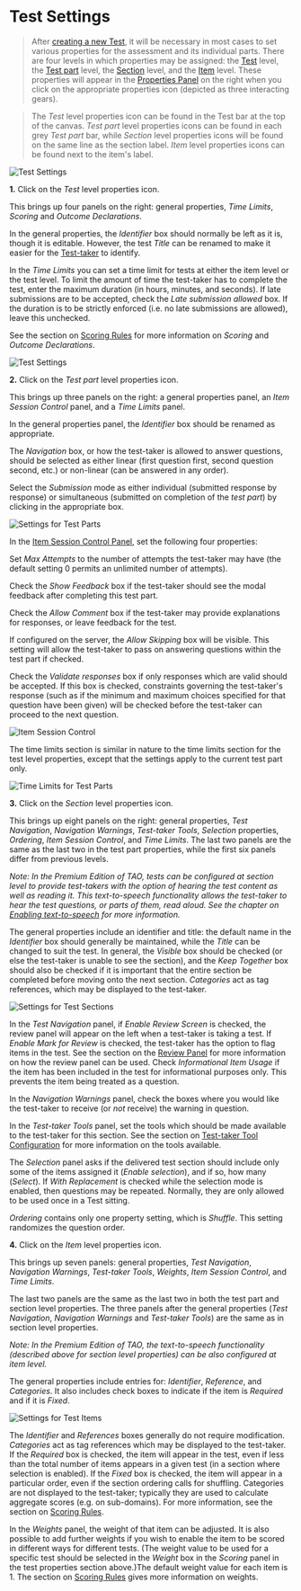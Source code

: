 <!--
created_at: 2016-12-15
authors:         
    - "Catherine Pease"
--> 

# Test Settings

>After [creating a new Test](../tests/creating-a-new-test.md), it will be necessary in most cases to set various properties for the assessment and its individual parts. There are four levels in which properties may be assigned: the [Test](../appendix/glossary.md#test) level, the [Test part](../appendix/glossary.md#test-part) level, the [Section](../appendix/glossary.md#section) level, and the [Item](../appendix/glossary.md#item) level. These properties will appear in the [Properties Panel](../appendix/glossary.md#properties-panel) on the right when you click on the appropriate properties icon (depicted as three interacting gears).

>The *Test* level properties icon can be found in the Test bar at the top of the canvas. *Test part* level properties icons can be found in each grey *Test part* bar, while *Section* level properties icons will be found on the same line as the section label. *Item* level properties icons can be found next to the item's label.

![Test Settings](../resources/backend/tests/authoring/settings/test/properties.png)

**1.** Click on the *Test* level properties icon.

This brings up four panels on the right: general properties, *Time Limits*, *Scoring* and *Outcome Declarations*. 

In the general properties, the *Identifier* box should normally be left as it is, though it is editable. However, the test *Title* can be renamed to make it easier for the [Test-taker](../appendix/glossary.md#test-taker) to identify.

In the *Time Limits* you can set a time limit for tests at either the item level or the test level. To limit the amount of time the test-taker has to complete the test, enter the maximum duration (in hours, minutes, and seconds). If late submissions are to be accepted, check the *Late submission allowed* box. If the duration is to be strictly enforced (i.e. no late submissions are allowed), leave this unchecked.

See the section on [Scoring Rules](../tests/test-scoring-and-outcome-declarations.md) for more information on *Scoring* and *Outcome Declarations*.

![Test Settings](../resources/backend/tests/authoring/settings/test/time-limits.png)

**2.** Click on the *Test part* level properties icon.

This brings up three panels on the right: a general properties panel, an *Item Session Control* panel, and a *Time Limits* panel. 

In the general properties panel, the *Identifier* box should be renamed as appropriate. 

The *Navigation* box, or how the test-taker is allowed to answer questions, should be selected as either linear (first question first, second question second, etc.) or non-linear (can be answered in any order). 

Select the *Submission* mode as either individual (submitted response by response) or simultaneous (submitted on completion of the *test part*) by clicking in the appropriate box.

![Settings for Test Parts](../resources/backend/tests/authoring/settings/test-part/properties.png)

In the [Item Session Control Panel](../appendix/glossary.md#item-session-control-panel), set the following four properties: 

Set *Max Attempts* to the number of attempts the test-taker may have (the default setting 0 permits an unlimited number of attempts). 

Check the *Show Feedback* box if the test-taker should see the modal feedback after completing this test part. 

Check the *Allow Comment* box if the test-taker may provide explanations for responses, or leave feedback for the test. 

If configured on the server, the *Allow Skipping* box will be visible. This setting will allow the test-taker to pass on answering questions within the test part if checked.

Check the *Validate responses* box if only responses which are valid should be accepted. If this box is checked, constraints governing the test-taker's response (such as if the minimum and maximum choices specified for that question have been given) will be checked before the test-taker can proceed to the next question.

![Item Session Control](../resources/backend/tests/authoring/settings/test-part/item-session-control.png)

The time limits section is similar in nature to the time limits section for the test level properties, except that the settings apply to the current test part only.

![Time Limits for Test Parts](../resources/backend/tests/authoring/settings/test-part/time-limits.png)

**3.** Click on the *Section* level properties icon.

This brings up eight panels on the right: general properties, *Test Navigation*, *Navigation Warnings*, *Test-taker Tools*, *Selection* properties, *Ordering*, *Item Session Control*, and *Time Limits*. The last two panels are the same as the last two in the test part properties, while the first six panels differ from previous levels. 

*Note: In the Premium Edition of TAO, tests can be configured at section level to provide test-takers with the option of hearing the test content as well as reading it. This text-to-speech functionality allows the test-taker to hear the test questions, or parts of them, read aloud. See the chapter on [Enabling text-to-speech](../premium-edition-features/enabling-text-to-speech.md) for more information.*


The general properties include an identifier and title: the default name in the *Identifier* box should generally be maintained, while the *Title* can be changed to suit the test. In general, the *Visible* box should be checked (or else the test-taker is unable to see the section), and the *Keep Together* box should also be checked if it is important that the entire section be completed before moving onto the next section. *Categories* act as tag references, which may be displayed to the test-taker.

![Settings for Test Sections](../resources/backend/tests/authoring/settings/section/properties.png)

In the *Test Navigation* panel, if *Enable Review Screen* is checked, the review panel will appear on the left when a test-taker is taking a test. If *Enable Mark for Review* is checked, the test-taker has the option to flag items in the test. See the section on the [Review Panel]({UG}/taking-a-test/review-panel.md) for more information on how the review panel can be used. Check *Informational Item Usage* if the item has been included in the test for informational purposes only. This prevents the item being treated as a question. 

In the *Navigation Warnings* panel, check the boxes where you would like the test-taker to receive (or *not* receive) the warning in question.

In the *Test-taker Tools* panel, set the tools which should be made available to the test-taker for this section. See the section on [Test-taker Tool Configuration](../tests/test-taker-tool-configuration.md) for more information on the tools available.

The *Selection* panel asks if the delivered test section should include only some of the items assigned it (*Enable selection*), and if so, how many (*Select*). If *With Replacement* is checked while the selection mode is enabled, then questions may be repeated. Normally, they are only allowed to be used once in a Test sitting.

*Ordering* contains only one property setting, which is *Shuffle*. This setting randomizes the question order.

**4.** Click on the *Item* level properties icon.

This brings up seven panels: general properties, *Test Navigation*, *Navigation Warnings*, *Test-taker Tools*, *Weights*, *Item Session Control*, and *Time Limits*.

The last two panels are the same as the last two in both the test part and section level properties. The three panels after the general properties (*Test Navigation*, *Navigation Warnings* and *Test-taker Tools*) are the same as in section level properties.

*Note: In the Premium Edition of TAO, the text-to-speech functionality (described above for section level properties) can be also configured at item level.*

The general properties include entries for: *Identifier*, *Reference*, and *Categories*. It also includes check boxes to indicate if the item is *Required* and if it is *Fixed*.

![Settings for Test Items](../resources/backend/tests/authoring/settings/item/properties.png)

The *Identifier* and *References* boxes generally do not require modification. *Categories* act as tag references which may be displayed to the test-taker. If the *Required* box is checked, the item will appear in the test, even if less than the total number of items appears in a given test (in a section where selection is enabled). If the *Fixed* box is checked, the item will appear in a particular order, even if the section ordering calls for shuffling. Categories are not displayed to the test-taker; typically they are used to calculate aggregate scores (e.g. on sub-domains). For more information, see the section on [Scoring Rules](../tests/test-scoring-and-outcome-declarations.md).

In the *Weights* panel, the weight of that item can be adjusted. It is also possible to add further weights if you wish to enable the item to be scored in different ways for different tests. (The weight value to be used for a specific test should be selected in the *Weight* box in the *Scoring* panel in the test properties section above.)The default weight value for each item is 1. The section on [Scoring Rules](../tests/test-scoring-and-outcome-declarations.md) gives more information on weights.

